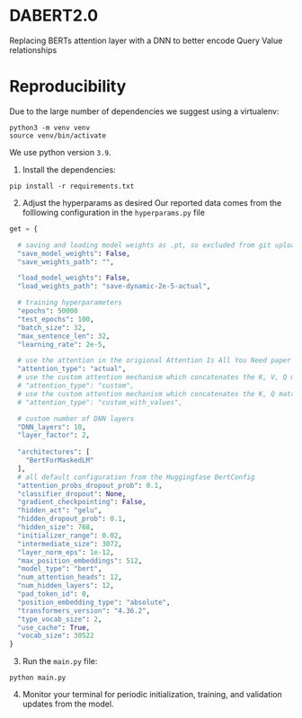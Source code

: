 # DABERT2.0
Replacing BERTs attention layer with a DNN to better encode Query Value relationships

# Reproducibility

Due to the large number of dependencies we suggest using a virtualenv: 
```shell
python3 -m venv venv
source venv/bin/activate
```

We use python version `3.9`. 
1) Install the dependencies:
```shell
pip install -r requirements.txt
```

2) Adjust the hyperparams as desired
Our reported data comes from the folllowing configuration in the `hyperparams.py` file
```python
get = {

  # saving and loading model weights as .pt, so excluded from git uploads in .gitignore
  "save_model_weights": False,
  "save_weights_path": "",

  "load_model_weights": False,
  "load_weights_path": "save-dynamic-2e-5-actual",

  # training hyperparameters
  "epochs": 50000
  "test_epochs": 100,
  "batch_size": 32,
  "max_sentence_len": 32,
  "learning_rate": 2e-5,

  # use the attention in the origional Attention Is All You Need paper
  "attention_type": "actual", 
  # use the custom attention mechanism which concatenates the K, V, Q matricies 
  # "attention_type": "custom", 
  # use the custom attention mechanism which concatenates the K, Q matricies and multiplies by V. 
  # "attention_type": "custom_with_values", 

  # custom number of DNN layers
  "DNN_layers": 10,
  "layer_factor": 2,
  
  "architectures": [
    "BertForMaskedLM"
  ],
  # all default configuration from the Huggingfase BertConfig
  "attention_probs_dropout_prob": 0.1,
  "classifier_dropout": None,
  "gradient_checkpointing": False,
  "hidden_act": "gelu",
  "hidden_dropout_prob": 0.1,
  "hidden_size": 768,
  "initializer_range": 0.02,
  "intermediate_size": 3072,
  "layer_norm_eps": 1e-12,
  "max_position_embeddings": 512,
  "model_type": "bert",
  "num_attention_heads": 12,
  "num_hidden_layers": 12,
  "pad_token_id": 0,
  "position_embedding_type": "absolute",
  "transformers_version": "4.36.2",
  "type_vocab_size": 2,
  "use_cache": True,
  "vocab_size": 30522
}
```

3) Run the `main.py` file:
```shell
python main.py
```
4) Monitor your terminal for periodic initialization, training, and validation updates from the model.
